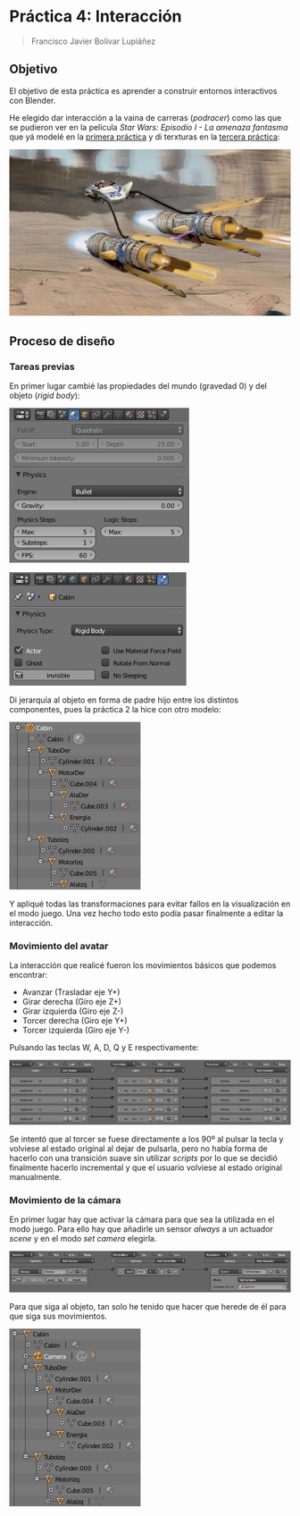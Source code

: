 # Práctica 4: Interacción

> Francisco Javier Bolívar Lupiáñez

## Objetivo

El objetivo de esta práctica es aprender a construir entornos interactivos con Blender.

He elegido dar interacción a la vaina de carreras (*podracer*) como las que se pudieron ver en la película *Star Wars: Episodio I - La amenaza fantasma* que yá modelé en la [primera práctica](P1) y di terxturas en la [tercera práctica](P3):

!["podracer"](img/P1/podracer-real.jpg)

## Proceso de diseño

### Tareas previas

En primer lugar cambié las propiedades del mundo (gravedad 0) y del objeto (*rigid body*):

!["world"](img/P4/world.png)

!["avatar"](img/P4/avatar.png)

Di jerarquía al objeto en forma de padre hijo entre los distintos componentes, pues la práctica 2 la hice con otro modelo:

!["avatar tree"](img/P4/avatar-tree.png)

Y apliqué todas las transformaciones para evitar fallos en la visualización en el modo juego. Una vez hecho todo esto podía pasar finalmente a editar la interacción.

### Movimiento del avatar

La interacción que realicé fueron los movimientos básicos que podemos encontrar:

* Avanzar (Trasladar eje Y+)
* Girar derecha (Giro eje Z+)
* Girar izquierda (Giro eje Z-)
* Torcer derecha (Giro eje Y+)
* Torcer izquierda (Giro eje Y-)

Pulsando las teclas W, A, D, Q y E respectivamente:

!["avatar logic editor"](img/P4/avatar-logic-editor.png)

Se intentó que al torcer se fuese directamente a los 90º al pulsar la tecla y volviese al estado original al dejar de pulsarla, pero no había forma de hacerlo con una transición suave sin utilizar *scripts* por lo que se decidió finalmente hacerlo incremental y que el usuario volviese al estado original manualmente.

### Movimiento de la cámara

En primer lugar hay que activar la cámara para que sea la utilizada en el modo juego. Para ello hay que añadirle un sensor *always* a un actuador *scene* y en el modo *set camera* elegirla.

!["camera logic editor"](img/P4/camera-logic-editor.png)

Para que siga al objeto, tan solo he tenido que hacer que herede de él para que siga sus movimientos.

!["camera inside avatar"](img/P4/camera-inside-avatar.png)